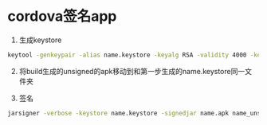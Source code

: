 # cordova签名app

1. 生成keystore

```Bash
keytool -genkeypair -alias name.keystore -keyalg RSA -validity 4000 -keystore name.keystore
```

2. 将build生成的unsigned的apk移动到和第一步生成的name.keystore同一文件夹

3. 签名

```Bash
jarsigner -verbose -keystore name.keystore -signedjar name.apk name_unsigned.apk name.keystore
```